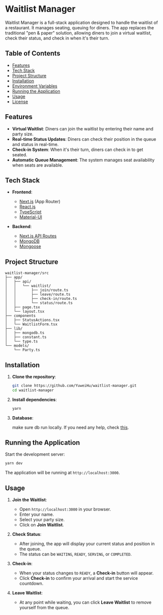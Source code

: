 # Waitlist Manager

Waitlist Manager is a full-stack application designed to handle the waitlist of a restaurant. It manages seating, queuing for diners. The app replaces the traditional "pen & paper" solution, allowing diners to join a virtual waitlist, check their status, and check in when it's their turn.

## Table of Contents

- [Features](#features)
- [Tech Stack](#tech-stack)
- [Project Structure](#project-structure)
- [Installation](#installation)
- [Environment Variables](#environment-variables)
- [Running the Application](#running-the-application)
- [Usage](#usage)
- [License](#license)

## Features

- **Virtual Waitlist**: Diners can join the waitlist by entering their name and party size.
- **Real-time Status Updates**: Diners can check their position in the queue and status in real-time.
- **Check-in System**: When it's their turn, diners can check in to get seated.
- **Automatic Queue Management**: The system manages seat availability when seats are available.

## Tech Stack

- **Frontend**:

  - [Next.js](https://nextjs.org/) (App Router)
  - [React.js](https://reactjs.org/)
  - [TypeScript](https://www.typescriptlang.org/)
  - [Material-UI](https://mui.com/)

- **Backend**:

  - [Next.js API Routes](https://nextjs.org/docs/api-routes/introduction)
  - [MongoDB](https://www.mongodb.com/)
  - [Mongoose](https://mongoosejs.com/)

## Project Structure

```
waitlist-manager/src
├── app/
│   ├── api/
│   │   └── waitlist/
│   │       ├── join/route.ts
│   │       ├── leave/route.ts
│   │       ├── check-in/route.ts
│   │       └── status/route.ts
│   ├── page.tsx
│   └── layout.tsx
├── components
│   ├── StatusActions.tsx
│   └── WaitlistForm.tsx
├── lib/
│   ├── mongodb.ts
│   ├── constant.ts
│   └── type.ts
└── models/
    └── Party.ts
```

## Installation

1. **Clone the repository**:

   ```bash
   git clone https://github.com/YuweiHu/waitlist-manager.git
   cd waitlist-manager
   ```

2. **Install dependencies**:

   ```bash
   yarn
   ```

3. **Database**:

   make sure db run locally. If you need any help, check [this](https://zellwk.com/blog/local-mongodb/).

## Running the Application

Start the development server:

```bash
yarn dev
```

The application will be running at `http://localhost:3000`.

## Usage

1. **Join the Waitlist**:

   - Open `http://localhost:3000` in your browser.
   - Enter your name.
   - Select your party size.
   - Click on **Join Waitlist**.

2. **Check Status**:

   - After joining, the app will display your current status and position in the queue.
   - The status can be `WAITING`, `READY`, `SERVING`, or `COMPLETED`.

3. **Check-in**:

   - When your status changes to `READY`, a **Check-in** button will appear.
   - Click **Check-in** to confirm your arrival and start the service countdown.

4. **Leave Waitlist**:
   - At any point while waiting, you can click **Leave Waitlist** to remove yourself from the queue.
